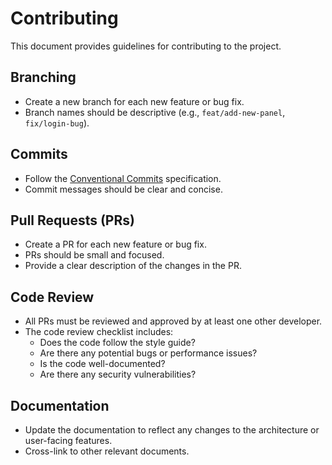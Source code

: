 # Contributing

This document provides guidelines for contributing to the project.

## Branching

-   Create a new branch for each new feature or bug fix.
-   Branch names should be descriptive (e.g., `feat/add-new-panel`, `fix/login-bug`).

## Commits

-   Follow the [Conventional Commits](https://www.conventionalcommits.org/) specification.
-   Commit messages should be clear and concise.

## Pull Requests (PRs)

-   Create a PR for each new feature or bug fix.
-   PRs should be small and focused.
-   Provide a clear description of the changes in the PR.

## Code Review

-   All PRs must be reviewed and approved by at least one other developer.
-   The code review checklist includes:
    -   Does the code follow the style guide?
    -   Are there any potential bugs or performance issues?
    -   Is the code well-documented?
    -   Are there any security vulnerabilities?

## Documentation

-   Update the documentation to reflect any changes to the architecture or user-facing features.
-   Cross-link to other relevant documents.
